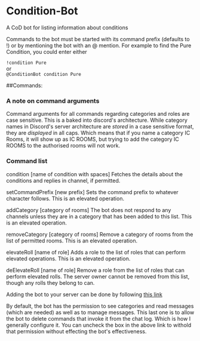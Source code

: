 # Condition-Bot
A CoD bot for listing information about conditions

Commands to the bot must be started with its command prefix (defaults to !) or by mentioning the bot with an @ mention. For example to find the Pure Condition, you could enter either

`!condition Pure`  
or  
`@ConditionBot condition Pure`

##Commands:

### A note on command arguments
Command arguments for all commands regarding categories and roles are case sensitive. This is a baked into discord's architecture. While category names in Discord's server architecture are *stored* in a case sensitive format, they are *displayed* in all caps. Which means that if you name a category IC Rooms, it will show up as IC ROOMS, but trying to add the category IC ROOMS to the authorised rooms will not work.  

### Command list

condition [name of condition with spaces]
Fetches the details about the conditions and replies in channel, if permitted.

setCommandPrefix [new prefix]
Sets the command prefix to whatever character follows. This is an elevated operation.

addCategory [category of rooms]
The bot does not respond to any channels unless they are in a category that has been added to this list. This is an elevated operation.

removeCategory [category of rooms]
Remove a category of rooms from the list of permitted rooms. This is an elevated operation.

elevateRoll [name of role]
Adds a role to the list of roles that can perform elevated operations. This is an elevated operation.

deElevateRoll [name of role]
Remove a role from the list of roles that can perform elevated rolls. The server owner cannot be removed from this list, though any rolls they belong to can.


Adding the bot to your server can be done by following [this link](https://discordapp.com/api/oauth2/authorize?client_id=471711316021870605&permissions=11264&scope=bot)

By default, the bot has the permission to see categories and read messages (which are needed) as well as to manage messages. This last one is to allow the bot to delete commands that invoke it from the chat log. Which is how I generally configure it. You can uncheck the box in the above link to withold that permission without effecting the bot's effectiveness.